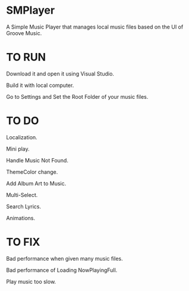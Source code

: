 # SMPlayer
A Simple Music Player that manages local music files based on the UI of Groove Music.

# TO RUN
Download it and open it using Visual Studio.

Build it with local computer.

Go to Settings and Set the Root Folder of your music files.

# TO DO

Localization.

Mini play.

Handle Music Not Found.

ThemeColor change.

Add Album Art to Music.

Multi-Select.

Search Lyrics.

Animations.

# TO FIX

Bad performance when given many music files.

Bad performance of Loading NowPlayingFull.

Play music too slow.